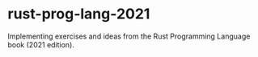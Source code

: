 # rust-prog-lang-2021
Implementing exercises and ideas from the Rust Programming Language book (2021 edition).
